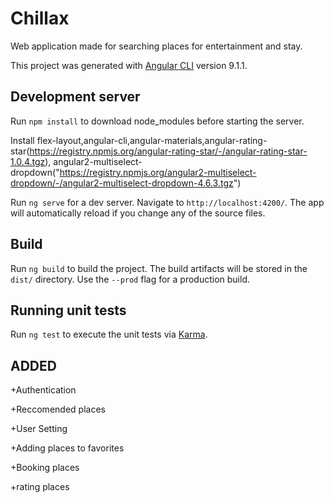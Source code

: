 # Chillax

Web application made for searching places for entertainment and stay.

This project was generated with [Angular CLI](https://github.com/angular/angular-cli) version 9.1.1.

## Development server
Run `npm install` to download node_modules before starting the server.

Install flex-layout,angular-cli,angular-materials,angular-rating-star(https://registry.npmjs.org/angular-rating-star/-/angular-rating-star-1.0.4.tgz),
angular2-multiselect-dropdown("https://registry.npmjs.org/angular2-multiselect-dropdown/-/angular2-multiselect-dropdown-4.6.3.tgz")

Run `ng serve` for a dev server. Navigate to `http://localhost:4200/`. The app will automatically reload if you change any of the source files.


## Build

Run `ng build` to build the project. The build artifacts will be stored in the `dist/` directory. Use the `--prod` flag for a production build.

## Running unit tests

Run `ng test` to execute the unit tests via [Karma](https://karma-runner.github.io).

## ADDED

+Authentication

+Reccomended places

+User Setting

+Adding places to favorites

+Booking places

+rating places

